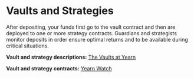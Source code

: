 # Vaults and Strategies 

After depositing, your funds first go to the vault contract and then are deployed to one or more strategy contracts. Guardians and strategists monitor deposits in order ensure optimal returns and to be available during critical situations. 
 
**Vault and strategy descriptions:** [The Vaults at Yearn](https://medium.com/yearn-state-of-the-vaults/the-vaults-at-yearn-9237905ffed3)

**Vault and strategy contracts:** [Yearn Watch](https://yearn.watch/)